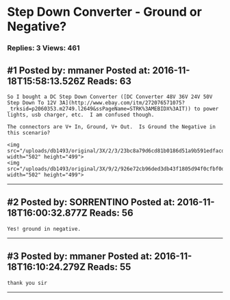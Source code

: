 # Step Down Converter - Ground or Negative?

### Replies: 3 Views: 461

## \#1 Posted by: mmaner Posted at: 2016-11-18T15:58:13.526Z Reads: 63

```
So I bought a DC Step Down Converter ([DC Converter 48V 36V 24V 50V Step Down To 12V 3A](http://www.ebay.com/itm/272076571075?_trksid=p2060353.m2749.l2649&ssPageName=STRK%3AMEBIDX%3AIT)) to power lights, usb charger, etc.  I am confused though.

The connectors are V+ In, Ground, V+ Out.  Is Ground the Negative in this scenario?

<img src="/uploads/db1493/original/3X/2/3/23bc8a79d6cd81b0186d51a9b591edfacd61f67e.jpg" width="502" height="499">
<img src="/uploads/db1493/original/3X/9/2/926e72cb96ded3db43f1805d94f0cfbf0d0e0e42.jpg" width="502" height="499">
```

---
## \#2 Posted by: SORRENTINO Posted at: 2016-11-18T16:00:32.877Z Reads: 56

```
Yes! ground in negative.
```

---
## \#3 Posted by: mmaner Posted at: 2016-11-18T16:10:24.279Z Reads: 55

```
thank you sir
```

---
